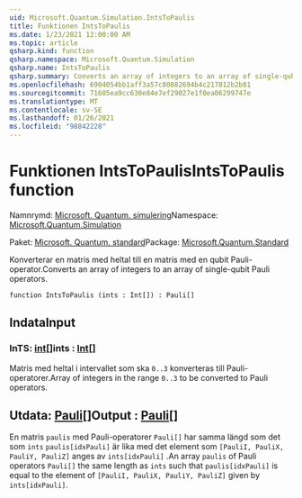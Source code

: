 ```yaml
---
uid: Microsoft.Quantum.Simulation.IntsToPaulis
title: Funktionen IntsToPaulis
ms.date: 1/23/2021 12:00:00 AM
ms.topic: article
qsharp.kind: function
qsharp.namespace: Microsoft.Quantum.Simulation
qsharp.name: IntsToPaulis
qsharp.summary: Converts an array of integers to an array of single-qubit Pauli operators.
ms.openlocfilehash: 6904054bb1aff3a57c80882694b4c217812b2b81
ms.sourcegitcommit: 71605ea9cc630e84e7ef29027e1f0ea06299747e
ms.translationtype: MT
ms.contentlocale: sv-SE
ms.lasthandoff: 01/26/2021
ms.locfileid: "98842228"
---
```

# <a name="intstopaulis-function"></a><span data-ttu-id="24a82-102">Funktionen IntsToPaulis</span><span class="sxs-lookup"><span data-stu-id="24a82-102">IntsToPaulis function</span></span>

<span data-ttu-id="24a82-103">Namnrymd: [Microsoft. Quantum. simulering](xref:Microsoft.Quantum.Simulation)</span><span class="sxs-lookup"><span data-stu-id="24a82-103">Namespace: [Microsoft.Quantum.Simulation](xref:Microsoft.Quantum.Simulation)</span></span>

<span data-ttu-id="24a82-104">Paket: [Microsoft. Quantum. standard](https://nuget.org/packages/Microsoft.Quantum.Standard)</span><span class="sxs-lookup"><span data-stu-id="24a82-104">Package: [Microsoft.Quantum.Standard](https://nuget.org/packages/Microsoft.Quantum.Standard)</span></span>


<span data-ttu-id="24a82-105">Konverterar en matris med heltal till en matris med en qubit Pauli-operator.</span><span class="sxs-lookup"><span data-stu-id="24a82-105">Converts an array of integers to an array of single-qubit Pauli operators.</span></span>

```qsharp
function IntsToPaulis (ints : Int[]) : Pauli[]
```


## <a name="input"></a><span data-ttu-id="24a82-106">Indata</span><span class="sxs-lookup"><span data-stu-id="24a82-106">Input</span></span>

### <a name="ints--int"></a><span data-ttu-id="24a82-107">InTS: [int](xref:microsoft.quantum.lang-ref.int)[]</span><span class="sxs-lookup"><span data-stu-id="24a82-107">ints : [Int](xref:microsoft.quantum.lang-ref.int)[]</span></span>

<span data-ttu-id="24a82-108">Matris med heltal i intervallet som ska `0..3`  konverteras till Pauli-operatorer.</span><span class="sxs-lookup"><span data-stu-id="24a82-108">Array of integers in the range `0..3`  to be converted to Pauli operators.</span></span>



## <a name="output--pauli"></a><span data-ttu-id="24a82-109">Utdata: [Pauli](xref:microsoft.quantum.lang-ref.pauli)[]</span><span class="sxs-lookup"><span data-stu-id="24a82-109">Output : [Pauli](xref:microsoft.quantum.lang-ref.pauli)[]</span></span>

<span data-ttu-id="24a82-110">En matris `paulis` med Pauli-operatorer `Pauli[]` har samma längd som det som `ints` `paulis[idxPauli]` är lika med det element som `[PauliI, PauliX, PauliY, PauliZ]` anges av `ints[idxPauli]` .</span><span class="sxs-lookup"><span data-stu-id="24a82-110">An array `paulis` of Pauli operators `Pauli[]` the same length as `ints` such that `paulis[idxPauli]` is equal to the element of `[PauliI, PauliX, PauliY, PauliZ]` given by `ints[idxPauli]`.</span></span>